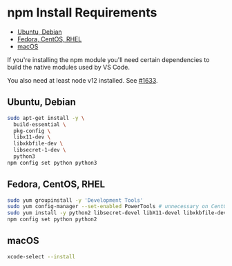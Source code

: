 <!-- START doctoc generated TOC please keep comment here to allow auto update -->
<!-- DON'T EDIT THIS SECTION, INSTEAD RE-RUN doctoc TO UPDATE -->
# npm Install Requirements

- [Ubuntu, Debian](#ubuntu-debian)
- [Fedora, CentOS, RHEL](#fedora-centos-rhel)
- [macOS](#macos)

<!-- END doctoc generated TOC please keep comment here to allow auto update -->

If you're installing the npm module you'll need certain dependencies to build
the native modules used by VS Code.

You also need at least node v12 installed. See [#1633](https://github.com/cdr/code-server/issues/1633).

## Ubuntu, Debian

```bash
sudo apt-get install -y \
  build-essential \
  pkg-config \
  libx11-dev \
  libxkbfile-dev \
  libsecret-1-dev \
  python3
npm config set python python3
```

## Fedora, CentOS, RHEL

```bash
sudo yum groupinstall -y 'Development Tools'
sudo yum config-manager --set-enabled PowerTools # unnecessary on CentOS 7
sudo yum install -y python2 libsecret-devel libX11-devel libxkbfile-devel
npm config set python python2
```

## macOS

```bash
xcode-select --install
```
